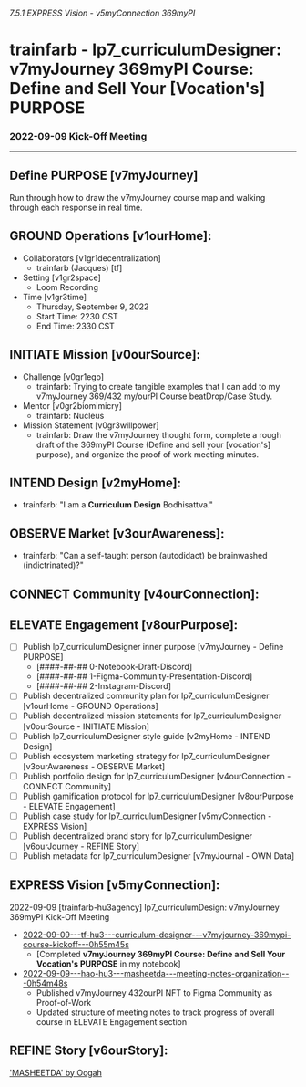 ###### 7.5.1 EXPRESS Vision - v5myConnection 369myPI
# trainfarb - lp7_curriculumDesigner: v7myJourney 369myPI Course: Define and Sell Your [Vocation's] PURPOSE
### 2022-09-09 Kick-Off Meeting

---

## Define PURPOSE [v7myJourney]
Run through how to draw the v7myJourney course map and walking through each response in real time.

## GROUND Operations [v1ourHome]: 
- Collaborators [v1gr1decentralization]
  - trainfarb (Jacques) [tf]
- Setting [v1gr2space]
  - Loom Recording
- Time [v1gr3time]
  - Thursday, September 9, 2022
  - Start Time: 2230 CST
  - End Time: 2330 CST

## INITIATE Mission [v0ourSource]:
- Challenge [v0gr1ego]
  - trainfarb: Trying to create tangible examples that I can add to my v7myJourney 369/432 my/ourPI Course beatDrop/Case Study.
- Mentor [v0gr2biomimicry]
  - trainfarb: Nucleus
- Mission Statement [v0gr3willpower]
  - trainfarb: Draw the v7myJourney thought form, complete a rough draft of the 369myPI Course (Define and sell your [vocation's] purpose), and organize the proof of work meeting minutes.

## INTEND Design [v2myHome]:
- trainfarb: "I am a **Curriculum Design** Bodhisattva."

## OBSERVE Market [v3ourAwareness]:
- trainfarb: "Can a self-taught person (autodidact) be brainwashed (indictrinated)?"

## CONNECT Community [v4ourConnection]:

## ELEVATE Engagement [v8ourPurpose]:
- [ ] Publish lp7_curriculumDesigner inner purpose [v7myJourney - Define PURPOSE]
  - [####-##-## 0-Notebook-Draft-Discord]
  - [####-##-## 1-Figma-Community-Presentation-Discord]
  - [####-##-## 2-Instagram-Discord]
- [ ] Publish decentralized community plan for lp7_curriculumDesigner [v1ourHome - GROUND Operations]
- [ ] Publish decentralized mission statements for lp7_curriculumDesigner [v0ourSource - INITIATE Mission]
- [ ] Publish lp7_curriculumDesigner style guide [v2myHome - INTEND Design]
- [ ] Publish ecosystem marketing strategy for lp7_curriculumDesigner [v3ourAwareness - OBSERVE Market]
- [ ] Publish portfolio design for lp7_curriculumDesigner [v4ourConnection - CONNECT Community]
- [ ] Publish gamification protocol for lp7_curriculumDesigner [v8ourPurpose - ELEVATE Engagement]
- [ ] Publish case study for lp7_curriculumDesigner [v5myConnection - EXPRESS Vision]
- [ ] Publish decentralized brand story for lp7_curriculumDesigner [v6ourJourney - REFINE Story]
- [ ] Publish metadata for lp7_curriculumDesigner [v7myJournal - OWN Data]
  
## EXPRESS Vision [v5myConnection]:
2022-09-09 [trainfarb-hu3agency] lp7_curriculumDesign: v7myJourney 369myPI Kick-Off Meeting
- [2022-09-09---tf-hu3---curriculum-designer---v7myjourney-369mypi-course-kickoff---0h55m45s](https://www.loom.com/share/3543d98c39384e67a409631f26db313d)
  - [Completed **v7myJourney 369myPI Course: Define and Sell Your Vocation's PURPOSE** in my notebook]
- [2022-09-09---hao-hu3---masheetda---meeting-notes-organization---0h54m48s](https://www.loom.com/share/274fb63b635540dcaee2ebc838cc36a1)
  - Published v7myJourney 432ourPI NFT to Figma Community as Proof-of-Work
  - Updated structure of meeting notes to track progress of overall course in ELEVATE Engagement section

## REFINE Story [v6ourStory]:
['MASHEETDA' by Oogah](https://drive.google.com/file/d/1GXFojt_NYWztANIgRBInj4-BXY8kzidB/view?usp=sharing)
